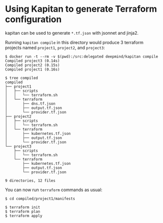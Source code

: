 # Using Kapitan to generate Terraform configuration

kapitan can be used to generate `*.tf.json` with jsonnet and jinja2.

Running `kapitan compile` in this directory would produce 3 terraform projects named `project1`, `project2`, and `project3`:

```shell
$ docker run -t --rm -v $(pwd):/src:delegated deepmind/kapitan compile
Compiled project3 (0.14s)
Compiled project2 (0.15s)
Compiled project1 (0.16s)

$ tree compiled
compiled
├── project1
│   ├── scripts
│   │   └── terraform.sh
│   └── terraform
│       ├── dns.tf.json
│       ├── output.tf.json
│       └── provider.tf.json
├── project2
│   ├── scripts
│   │   └── terraform.sh
│   └── terraform
│       ├── kubernetes.tf.json
│       ├── output.tf.json
│       └── provider.tf.json
└── project3
    ├── scripts
    │   └── terraform.sh
    └── terraform
        ├── kubernetes.tf.json
        ├── output.tf.json
        └── provider.tf.json

9 directories, 12 files
```

You can now run `terraform` commands as usual:

```
$ cd compiled/project1/manifests

$ terraform init
$ terraform plan
$ terraform apply
```
